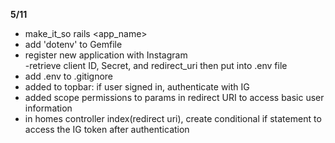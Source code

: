 <strong>5/11</strong><br>
  - make_it_so rails <app_name><br>
  - add 'dotenv' to Gemfile<br>
  - register new application with Instagram<br>
  -retrieve client ID, Secret, and redirect_uri then put into .env file<br>
  - add .env to .gitignore<br>
  - added to topbar: if user signed in, authenticate with IG<br>
  - added scope permissions to params in redirect URI to access basic user information<br>
  - in homes controller index(redirect uri), create conditional if statement to access the IG token after authentication<br>
